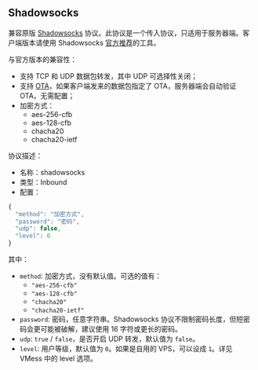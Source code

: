 ## Shadowsocks
兼容原版 [Shadowsocks](https://zh.wikipedia.org/wiki/Shadowsocks) 协议。此协议是一个传入协议，只适用于服务器端。客户端版本请使用 Shadowsocks [官方推荐](https://shadowsocks.org/en/download/clients.html)的工具。

与官方版本的兼容性：
* 支持 TCP 和 UDP 数据包转发，其中 UDP 可选择性关闭；
* 支持 [OTA](https://shadowsocks.org/en/spec/one-time-auth.html)，如果客户端发来的数据包指定了 OTA，服务器端会自动验证 OTA，无需配置；
* 加密方式：
  * aes-256-cfb
  * aes-128-cfb
  * chacha20
  * chacha20-ietf

协议描述：
* 名称：shadowsocks
* 类型：Inbound
* 配置：

```javascript
{
  "method": "加密方式",
  "password": "密码",
  "udp": false,
  "level": 0
}
```

其中：
* `method`: 加密方式，没有默认值。可选的值有：
  * `"aes-256-cfb"`
  * `"aes-128-cfb"`
  * `"chacha20"`
  * `"chacha20-ietf"`
* `password`: 密码，任意字符串。Shadowsocks 协议不限制密码长度，但短密码会更可能被破解，建议使用 16 字符或更长的密码。
* `udp`: `true` / `false`，是否开启 UDP 转发，默认值为 `false`。
* `level`: 用户等级，默认值为 `0`。如果是自用的 VPS，可以设成 `1`。详见 VMess 中的 level 选项。
